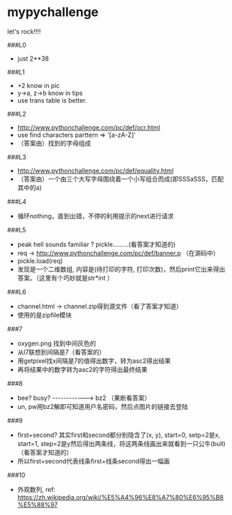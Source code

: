 # mypychallenge
let's rock!!!!


###L0
* just 2**38

###L1
* +2 know in pic
* y->a, z->b know in tips
* use trans table is better.

###L2
* http://www.pythonchallenge.com/pc/def/ocr.html
* use find characters parttern => '[a-zA-Z]'
* （答案由）找到的字母组成

###L3
* http://www.pythonchallenge.com/pc/def/equality.html
* （答案由）一个由三个大写字母围绕着一个小写组合而成(即SSSaSSS，匹配其中的a)

###L4
* 循环nothing，直到出错，不停的利用提示的next进行请求

###L5
* peak hell sounds familiar ?  pickle.........(看答案才知道的)
* req -> http://www.pythonchallenge.com/pc/def/banner.p （在源码中）
* pickle.load(req)
* 发现是一个二维数组, 内容是(待打印的字符, 打印次数)，然后print它出来得出答案。（这里有个巧妙就是str*int ）

###L6
* channel.html -> channel.zip得到源文件（看了答案才知道）
* 使用的是zipfile模块

###7
* oxygen.png 找到中间灰色的
* 从l7联想到间隔是7（看答案的）
* 用getpixel找x间隔是7的值得出数字，转为asc2得出结果
* 再将结果中的数字转为asc2的字符得出最终结果

###8
* bee? busy? ------------> bz2 （果断看答案）
* un, pw用bz2解即可知道用户名密码，然后点图片的链接去登陆


###9
* first+second? 其实first和second都分别隐含了(x, y), start=0, setp=2是x, start=1, step=2是y然后得出两条线，将这两条线画出来就看到一只公牛(bull)（看答案才知道的）
* 所以first+second代表线条first+线条second得出一幅画

###10
* 外观数列, ref: https://zh.wikipedia.org/wiki/%E5%A4%96%E8%A7%80%E6%95%B8%E5%88%97
